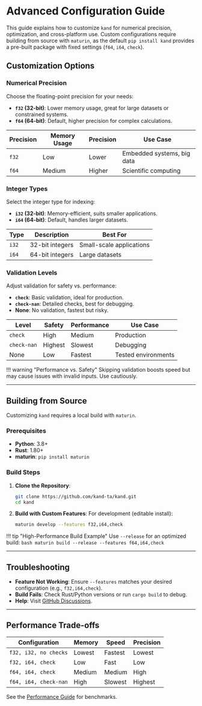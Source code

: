 # Advanced Configuration Guide

This guide explains how to customize `kand` for numerical precision, optimization, and cross-platform use. Custom configurations require building from source with `maturin`, as the default `pip install kand` provides a pre-built package with fixed settings (`f64`, `i64`, `check`).

## Customization Options

### Numerical Precision

Choose the floating-point precision for your needs:

- **`f32` (32-bit)**: Lower memory usage, great for large datasets or constrained systems.
- **`f64` (64-bit)**: Default, higher precision for complex calculations.

| Precision | Memory Usage | Precision | Use Case                  |
|-----------|--------------|-----------|---------------------------|
| `f32`     | Low          | Lower     | Embedded systems, big data |
| `f64`     | Medium       | Higher    | Scientific computing      |

### Integer Types

Select the integer type for indexing:

- **`i32` (32-bit)**: Memory-efficient, suits smaller applications.
- **`i64` (64-bit)**: Default, handles larger datasets.

| Type  | Description     | Best For                  |
|-------|-----------------|---------------------------|
| `i32` | 32-bit integers | Small-scale applications  |
| `i64` | 64-bit integers | Large datasets            |

### Validation Levels

Adjust validation for safety vs. performance:

- **`check`**: Basic validation, ideal for production.
- **`check-nan`**: Detailed checks, best for debugging.
- **None**: No validation, fastest but risky.

| Level        | Safety | Performance | Use Case            |
|--------------|--------|-------------|---------------------|
| `check`      | High   | Medium      | Production          |
| `check-nan` | Highest| Slowest     | Debugging           |
| None         | Low    | Fastest     | Tested environments |

!!! warning "Performance vs. Safety"
    Skipping validation boosts speed but may cause issues with invalid inputs. Use cautiously.

---

## Building from Source

Customizing `kand` requires a local build with `maturin`.

### Prerequisites

- **Python**: 3.8+
- **Rust**: 1.80+
- **maturin**: `pip install maturin`

### Build Steps

1. **Clone the Repository**:

   ```bash
   git clone https://github.com/kand-ta/kand.git
   cd kand
   ```

2. **Build with Custom Features**:
    For development (editable install):

    ```bash
    maturin develop --features f32,i64,check
    ```

!!! tip "High-Performance Build Example"
    Use `--release` for an optimized build:
    ```bash
    maturin build --release --features f64,i64,check
    ```

---

## Troubleshooting

- **Feature Not Working**: Ensure `--features` matches your desired configuration (e.g., `f32,i64,check`).
- **Build Fails**: Check Rust/Python versions or run `cargo build` to debug.
- **Help**: Visit [GitHub Discussions](https://github.com/kand-ta/kand/discussions).

---

## Performance Trade-offs

| Configuration         | Memory | Speed  | Precision |
|-----------------------|--------|--------|-----------|
| `f32, i32, no checks` | Lowest | Fastest| Lowest    |
| `f32, i64, check`     | Low    | Fast   | Low       |
| `f64, i64, check`     | Medium | Medium | High      |
| `f64, i64, check-nan` | High   | Slowest| Highest   |

See the [Performance Guide](performance.md) for benchmarks.
